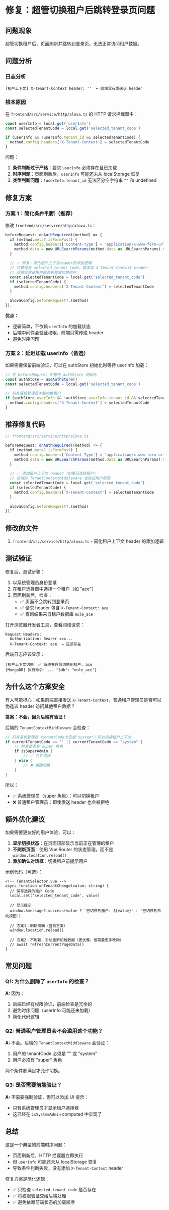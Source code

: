 # 修复：超管切换租户后跳转登录页问题

## 问题现象

超管切换租户后，页面刷新并跳转到登录页，无法正常访问租户数据。

## 问题分析

### 日志分析

```
[租户上下文] X-Tenant-Context header: ''  ← 前端没有发送该 header
```

### 根本原因

在 `frontend/src/service/http/alova.ts` 的 HTTP 请求拦截器中：

```typescript
const userInfo = local.get('userInfo')
const selectedTenantCode = local.get('selected_tenant_code')

if (userInfo && !userInfo.tenant_id && selectedTenantCode) {
  method.config.headers['X-Tenant-Context'] = selectedTenantCode
}
```

问题：
1. **条件判断过于严格**：要求 `userInfo` 必须存在且已加载
2. **时序问题**：页面刷新后，`userInfo` 可能还未从 localStorage 恢复
3. **类型判断问题**：`!userInfo.tenant_id` 无法区分空字符串 `""` 和 undefined

## 修复方案

### 方案 1：简化条件判断（推荐）

修改 `frontend/src/service/http/alova.ts`：

```typescript
beforeRequest: onAuthRequired((method) => {
  if (method.meta?.isFormPost) {
    method.config.headers['Content-Type'] = 'application/x-www-form-urlencoded'
    method.data = new URLSearchParams(method.data as URLSearchParams).toString()
  }
  
  // ✅ 修复：简化租户上下文header的添加逻辑
  // 只要存在 selected_tenant_code，就添加 X-Tenant-Context header
  // 后端会验证用户是否有权限切换租户
  const selectedTenantCode = local.get('selected_tenant_code')
  if (selectedTenantCode) {
    method.config.headers['X-Tenant-Context'] = selectedTenantCode
  }
  
  alovaConfig.beforeRequest?.(method)
}),
```

**优点：**
- 逻辑简单，不依赖 `userInfo` 的加载状态
- 后端中间件会验证权限，前端只需传递 header
- 避免时序问题

### 方案 2：延迟加载 userInfo（备选）

如果需要保留前端验证，可以在 authStore 初始化时等待 userInfo 加载：

```typescript
// 在 beforeRequest 中等待 authStore 初始化
const authStore = useAuthStore()
const selectedTenantCode = local.get('selected_tenant_code')

// 只有系统管理员才能切换租户
if (authStore.userInfo && !authStore.userInfo.tenant_id && selectedTenantCode) {
  method.config.headers['X-Tenant-Context'] = selectedTenantCode
}
```

## 推荐修复代码

```typescript
// frontend/src/service/http/alova.ts

beforeRequest: onAuthRequired((method) => {
  if (method.meta?.isFormPost) {
    method.config.headers['Content-Type'] = 'application/x-www-form-urlencoded'
    method.data = new URLSearchParams(method.data as URLSearchParams).toString()
  }
  
  // ✅ 添加租户上下文 header（如果已选择租户）
  // 后端的 TenantContextMiddleware 会验证用户权限
  const selectedTenantCode = local.get('selected_tenant_code')
  if (selectedTenantCode) {
    method.config.headers['X-Tenant-Context'] = selectedTenantCode
  }
  
  alovaConfig.beforeRequest?.(method)
}),
```

## 修改的文件

1. `frontend/src/service/http/alova.ts` - 简化租户上下文 header 的添加逻辑

## 测试验证

修复后，测试步骤：

1. 以系统管理员身份登录
2. 在租户选择器中选择一个租户（如 "ace"）
3. 页面刷新后，检查：
   - ✅ 页面不会跳转到登录页
   - ✅ 请求 header 包含 `X-Tenant-Context: ace`
   - ✅ 查询结果来自租户数据库 `mule_ace`

打开浏览器开发者工具，查看网络请求：

```
Request Headers:
  Authorization: Bearer xxx...
  X-Tenant-Context: ace  ← 应该存在
```

后端日志应该显示：

```
[租户上下文切换] ✅ 系统管理员切换到租户: ace
[MongoDB] 执行命令: ... "$db": "mule_ace"}
```

## 为什么这个方案安全

有人可能担心：如果前端直接发送 `X-Tenant-Context`，普通租户管理员是否可以伪造该 header 访问其他租户数据？

**答案：不会，因为后端有验证！**

后端的 `TenantContextMiddleware` 会检查：

```go
// 只有系统管理员（tenantCode为空或"system"）可以切换租户上下文
if currentTenantCode == "" || currentTenantCode == "system" {
    // 检查是否有 super 角色
    if isSuperAdmin {
        // ✅ 允许切换
    } else {
        // ❌ 拒绝切换
    }
}
```

所以：
- ✅ 系统管理员（super 角色）：可以切换租户
- ❌ 普通租户管理员：即使发送 header 也会被拒绝

## 额外优化建议

如果需要更友好的用户体验，可以：

1. **显示切换状态**：在页面顶部显示当前正在管理的租户
2. **不刷新页面**：使用 Vue Router 的状态管理，而不是 `window.location.reload()`
3. **添加确认对话框**：切换租户前提示用户

示例代码（可选）：

```vue
<!-- TenantSelector.vue -->
async function onTenantChange(value: string) {
  // 保存选择的租户 Code
  local.set('selected_tenant_code', value)
  
  // 显示提示
  window.$message?.success(value ? `已切换到租户: ${value}` : '已切换到系统视图')
  
  // 方案1：刷新页面（当前方案）
  window.location.reload()
  
  // 方案2：不刷新，手动重新加载数据（更优雅，但需要更多改动）
  // await refreshCurrentPageData()
}
```

## 常见问题

### Q1: 为什么删除了 `userInfo` 的检查？

**A:** 因为：
1. 后端已经有权限验证，前端检查是冗余的
2. 避免时序问题（userInfo 可能还未加载）
3. 简化代码逻辑

### Q2: 普通租户管理员会不会滥用这个功能？

**A:** 不会。后端的 `TenantContextMiddleware` 会验证：
1. 用户的 tenantCode 必须是 "" 或 "system"
2. 用户必须有 "super" 角色

两个条件都满足才允许切换。

### Q3: 是否需要前端验证？

**A:** 不需要强制验证，但可以添加 UI 提示：
- 只有系统管理员才显示租户选择器
- 这已经在 `isSystemAdmin` computed 中实现了

## 总结

这是一个典型的前端时序问题：
- 页面刷新后，HTTP 拦截器立即执行
- 但 `userInfo` 可能还未从 localStorage 恢复
- 导致条件判断失败，没有添加 `X-Tenant-Context` header

修复方案是简化逻辑：
- ✅ 只检查 `selected_tenant_code` 是否存在
- ✅ 将权限验证交给后端处理
- ✅ 避免依赖前端状态的加载顺序

